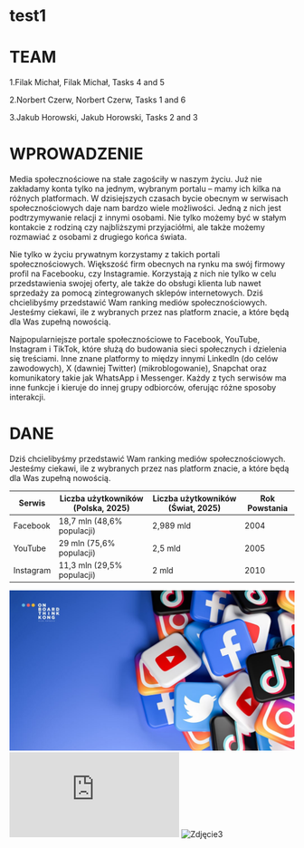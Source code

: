 # test1
# TEAM

1.Filak Michał, Filak Michał, Tasks 4 and 5

2.Norbert Czerw, Norbert Czerw, Tasks 1 and 6

3.Jakub Horowski, Jakub Horowski, Tasks 2 and 3

# WPROWADZENIE
Media społecznościowe na stałe zagościły w naszym życiu. Już nie zakładamy konta tylko na jednym, wybranym portalu – mamy ich kilka na różnych platformach. W dzisiejszych czasach bycie obecnym w serwisach społecznościowych daje nam bardzo wiele możliwości. Jedną z nich jest podtrzymywanie relacji z innymi osobami. Nie tylko możemy być w stałym kontakcie z rodziną czy najbliższymi przyjaciółmi, ale także możemy rozmawiać z osobami z drugiego końca świata.

Nie tylko w życiu prywatnym korzystamy z takich portali społecznościowych. Większość firm obecnych na rynku ma swój firmowy profil na Facebooku, czy Instagramie. Korzystają z nich nie tylko w celu przedstawienia swojej oferty, ale także do obsługi klienta lub nawet sprzedaży za pomocą zintegrowanych sklepów internetowych. Dziś chcielibyśmy przedstawić Wam ranking mediów społecznościowych. Jesteśmy ciekawi, ile z wybranych przez nas platform znacie, a które będą dla Was zupełną nowością.

Najpopularniejsze portale społecznościowe to Facebook, YouTube, Instagram i TikTok, które służą do budowania sieci społecznych i dzielenia się treściami. Inne znane platformy to między innymi LinkedIn (do celów zawodowych), X (dawniej Twitter) (mikroblogowanie), Snapchat oraz komunikatory takie jak WhatsApp i Messenger. Każdy z tych serwisów ma inne funkcje i kieruje do innej grupy odbiorców, oferując różne sposoby interakcji. 

# DANE
Dziś chcielibyśmy przedstawić Wam ranking mediów społecznościowych. Jesteśmy ciekawi, ile z wybranych przez nas platform znacie, a które będą dla Was zupełną nowością.

|Serwis|Liczba użytkowników (Polska, 2025)|Liczba użytkowników (Świat, 2025)|Rok Powstania|
|------|----------------------------------|---------------------------------|-------------|
|Facebook|18,7 mln (48,6% populacji)|2,989 mld|2004|
|YouTube|29 mln (75,6% populacji)|2,5 mld|2005|
|Instagram|11,3 mln (29,5% populacji)|2 mld|2010|

![Zdjęcie1](IMG/social1.jpg)
![Zdjęcie2](https://socialpress.pl/wp-content/themes/stylebook/timthumb.php?src=https%3A%2F%2Fsocialpress.pl%2Fwp-content%2Fuploads%2F2017%2F05%2Fshutterstock_428687383.jpg&q=90&w=795&zc=1)
![Zdjęcie3](https://eventis.pl/uploads/najpopularniejsze-media-spolecznosciowe.webp)

